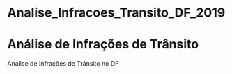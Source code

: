 # Analise_Infracoes_Transito_DF_2019

Análise de Infrações de Trânsito
=======
Análise de Infrações de Trânsito no DF

